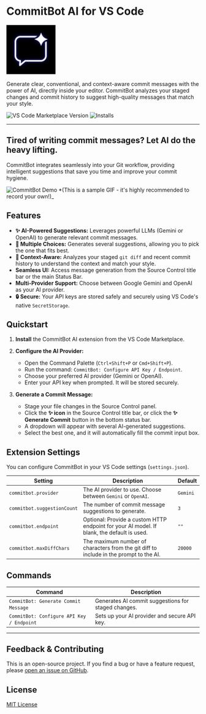 # CommitBot AI for VS Code

![CommitBot Icon](images/icon.png)

Generate clear, conventional, and context-aware commit messages with the power of AI, directly inside your editor. CommitBot analyzes your staged changes and commit history to suggest high-quality messages that match your style.

![VS Code Marketplace Version](https://img.shields.io/visual-studio-marketplace/v/YOUR_PUBLISHER.commitbot?style=for-the-badge&label=Marketplace)
![Installs](https://img.shields.io/visual-studio-marketplace/i/YOUR_PUBLISHER.commitbot?style=for-the-badge)

---

## Tired of writing commit messages? Let AI do the heavy lifting.

CommitBot integrates seamlessly into your Git workflow, providing intelligent suggestions that save you time and improve your commit hygiene.

![CommitBot Demo](https://storage.googleapis.com/aai-web-images/commitbot-demo.gif)
*(This is a sample GIF - it's highly recommended to record your own!)_

## Features

*   **✨ AI-Powered Suggestions:** Leverages powerful LLMs (Gemini or OpenAI) to generate relevant commit messages.
*   **🚀 Multiple Choices:** Generates several suggestions, allowing you to pick the one that fits best.
*   **🧠 Context-Aware:** Analyzes your staged `git diff` and recent commit history to understand the context and match your style.
*   **Seamless UI:** Access message generation from the Source Control title bar or the main Status Bar.
*   **Multi-Provider Support:** Choose between Google Gemini and OpenAI as your AI provider.
*   **🔒 Secure:** Your API keys are stored safely and securely using VS Code's native `SecretStorage`.

## Quickstart

1.  **Install** the CommitBot AI extension from the VS Code Marketplace.

2.  **Configure the AI Provider:**
    *   Open the Command Palette (`Ctrl+Shift+P` or `Cmd+Shift+P`).
    *   Run the command: `CommitBot: Configure API Key / Endpoint`.
    *   Choose your preferred AI provider (Gemini or OpenAI).
    *   Enter your API key when prompted. It will be stored securely.

3.  **Generate a Commit Message:**
    *   Stage your file changes in the Source Control panel.
    *   Click the **✨ icon** in the Source Control title bar, or click the **✨ Generate Commit** button in the bottom status bar.
    *   A dropdown will appear with several AI-generated suggestions.
    *   Select the best one, and it will automatically fill the commit input box.

## Extension Settings

You can configure CommitBot in your VS Code settings (`settings.json`).

| Setting                   | Description                                                                                              | Default  |
| ------------------------- | -------------------------------------------------------------------------------------------------------- | -------- |
| `commitbot.provider`      | The AI provider to use. Choose between `Gemini` or `OpenAI`.                                             | `Gemini` |
| `commitbot.suggestionCount` | The number of commit message suggestions to generate.                                                    | `3`      |
| `commitbot.endpoint`      | Optional: Provide a custom HTTP endpoint for your AI model. If blank, the default is used.               | `""`     |
| `commitbot.maxDiffChars`    | The maximum number of characters from the git diff to include in the prompt to the AI.                   | `20000`  |

## Commands

| Command                               | Description                                          |
| ------------------------------------- | ---------------------------------------------------- |
| `CommitBot: Generate Commit Message`  | Generates AI commit suggestions for staged changes.  |
| `CommitBot: Configure API Key / Endpoint` | Sets up your AI provider and secure API key.         |

---

## Feedback & Contributing

This is an open-source project. If you find a bug or have a feature request, please [open an issue on GitHub](https://github.com/YOUR_USERNAME/YOUR_REPO_NAME/issues).

## License

[MIT License](LICENSE.md)